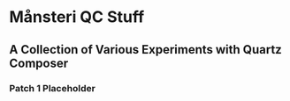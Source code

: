 # Månsteri QC Stuff
## A Collection of Various Experiments with Quartz Composer

### Patch 1 Placeholder 